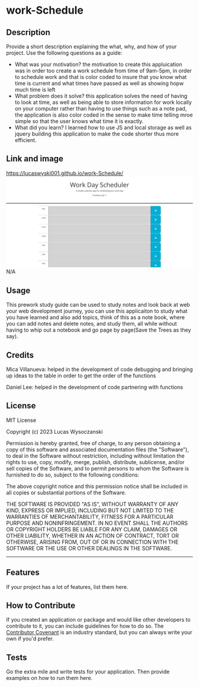 # work-Schedule

## Description

Provide a short description explaining the what, why, and how of your project. Use the following questions as a guide:

- What was your motivation? the motivation to create this appluication was in order too create a work schedule from time of 9am-5pm, in order to schedule work and that is color coded
to insure that you know what time is current and what times have passed as well as showing hopw much time is left
- What problem does it solve? this application solves the need of having to look at time, as well as being able to store information for work locally on your computer rather than having to use
things such as a note pad, the application is also color coded in the sense to make time telling mroe simple so that the user knows what time it is exactly.
- What did you learn? I learned how to use JS and local storage as well as jquery building this application to make the code shorter thus more efficient.





## Link and image
https://lucaswyski001.github.io/work-Schedule/
![webpage screenshot](work-schedule.jpg)
N/A

## Usage

This prework study guide can be used to study notes and look back at web your web development journey, you can use this applicaiton to study what you have learned and also add topics, think
of this as a note book, where you can add notes and delete notes, and study them, all while without having to whip out a notebook and go page by page(Save the Trees as they say).


## Credits

Mica Villanueva: helped in the development of code debugging and bringing up ideas to the table in order to get the order of the functions

Daniel Lee: helped in the development of code partnering with functions

## License

MIT License

Copyright (c) 2023 Lucas Wysoczanski

Permission is hereby granted, free of charge, to any person obtaining a copy
of this software and associated documentation files (the "Software"), to deal
in the Software without restriction, including without limitation the rights
to use, copy, modify, merge, publish, distribute, sublicense, and/or sell
copies of the Software, and to permit persons to whom the Software is
furnished to do so, subject to the following conditions:

The above copyright notice and this permission notice shall be included in all
copies or substantial portions of the Software.

THE SOFTWARE IS PROVIDED "AS IS", WITHOUT WARRANTY OF ANY KIND, EXPRESS OR
IMPLIED, INCLUDING BUT NOT LIMITED TO THE WARRANTIES OF MERCHANTABILITY,
FITNESS FOR A PARTICULAR PURPOSE AND NONINFRINGEMENT. IN NO EVENT SHALL THE
AUTHORS OR COPYRIGHT HOLDERS BE LIABLE FOR ANY CLAIM, DAMAGES OR OTHER
LIABILITY, WHETHER IN AN ACTION OF CONTRACT, TORT OR OTHERWISE, ARISING FROM,
OUT OF OR IN CONNECTION WITH THE SOFTWARE OR THE USE OR OTHER DEALINGS IN THE
SOFTWARE.

---


## Features

If your project has a lot of features, list them here.

## How to Contribute

If you created an application or package and would like other developers to contribute to it, you can include guidelines for how to do so. The [Contributor Covenant](https://www.contributor-covenant.org/) is an industry standard, but you can always write your own if you'd prefer.

## Tests

Go the extra mile and write tests for your application. Then provide examples on how to run them here.